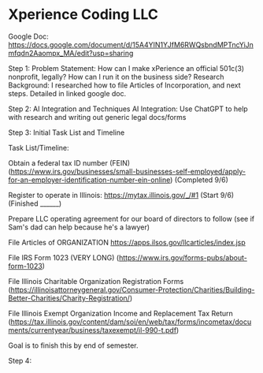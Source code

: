 # Xperience Coding LLC
Google Doc: https://docs.google.com/document/d/15A4YIN1YJfM6RWQsbndMPTncYiJnmfqdn2Aaompx_MA/edit?usp=sharing


Step 1: Problem Statement: How can I make xPerience an official 501c(3) nonprofit, legally? How can I run it on the business side?
Research Background: I researched how to file Articles of Incorporation, and next steps. Detailed in linked google doc. 

Step 2:  AI Integration and Techniques
AI Integration: Use ChatGPT to help with research and writing out generic legal docs/forms

Step 3: Initial Task List and Timeline

Task List/Timeline: 

Obtain a federal tax ID number (FEIN) (https://www.irs.gov/businesses/small-businesses-self-employed/apply-for-an-employer-identification-number-ein-online) (Completed 9/6)

Register to operate in Illinois: https://mytax.illinois.gov/_/#1 (Start 9/6) (Finished ______)

Prepare LLC operating agreement for our board of directors to follow (see if Sam's dad can help because he's a lawyer)

File Articles of ORGANIZATION https://apps.ilsos.gov/llcarticles/index.jsp 

File IRS Form 1023 (VERY LONG) (https://www.irs.gov/forms-pubs/about-form-1023)

File Illinois Charitable Organization Registration Forms (https://illinoisattorneygeneral.gov/Consumer-Protection/Charities/Building-Better-Charities/Charity-Registration/)

File Illinois Exempt Organization Income and Replacement Tax Return (https://tax.illinois.gov/content/dam/soi/en/web/tax/forms/incometax/documents/currentyear/business/taxexempt/il-990-t.pdf)

Goal is to finish this by end of semester. 

Step 4: 

